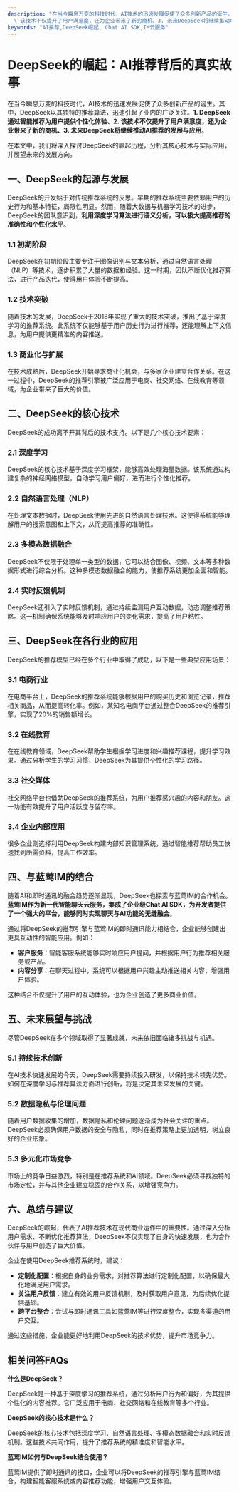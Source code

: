 ```yaml
---
description: "在当今瞬息万变的科技时代，AI技术的迅速发展促使了众多创新产品的诞生。其中，DeepSeek以其独特的推荐算法，迅速引起了业内的广泛关注。**1. DeepSeek通过智能推荐为用户提供个性化体验、2.\
  \ 该技术不仅提升了用户满意度，还为企业带来了新的商机、3. 未来DeepSeek将继续推动AI推荐的发展与应用**。 "
keywords: "AI推荐,DeepSeek崛起, Chat AI SDK,IM云服务"
---
```

# DeepSeek的崛起：AI推荐背后的真实故事

在当今瞬息万变的科技时代，AI技术的迅速发展促使了众多创新产品的诞生。其中，DeepSeek以其独特的推荐算法，迅速引起了业内的广泛关注。**1. DeepSeek通过智能推荐为用户提供个性化体验、2. 该技术不仅提升了用户满意度，还为企业带来了新的商机、3. 未来DeepSeek将继续推动AI推荐的发展与应用**。 

在本文中，我们将深入探讨DeepSeek的崛起历程，分析其核心技术与实际应用，并展望未来的发展方向。

## **一、DeepSeek的起源与发展**

DeepSeek的开发始于对传统推荐系统的反思。早期的推荐系统主要依赖用户的历史行为和基本特征，局限性明显。然而，随着大数据与机器学习技术的进步，DeepSeek的团队意识到，**利用深度学习算法进行语义分析，可以极大提高推荐的准确性和个性化水平**。

### 1.1 初期阶段

DeepSeek在初期阶段主要专注于图像识别与文本分析，通过自然语言处理（NLP）等技术，逐步积累了大量的数据和经验。这一时期，团队不断优化推荐算法，进行产品迭代，使得用户体验不断提高。

### 1.2 技术突破

随着技术的发展，DeepSeek于2018年实现了重大的技术突破，推出了基于深度学习的推荐系统。此系统不仅能够基于用户历史行为进行推荐，还能理解上下文信息，为用户提供更精准的内容推送。

### 1.3 商业化与扩展

在技术成熟后，DeepSeek开始寻求商业化机会，与多家企业建立合作关系。在这一过程中，DeepSeek的推荐引擎被广泛应用于电商、社交网络、在线教育等领域，为企业带来了巨大的价值。

## **二、DeepSeek的核心技术**

DeepSeek的成功离不开其背后的技术支持。以下是几个核心技术要素：

### 2.1 深度学习

DeepSeek的核心技术基于深度学习框架，能够高效处理海量数据。该系统通过构建复杂的神经网络模型，自动学习用户偏好，进而进行个性化推荐。

### 2.2 自然语言处理（NLP）

在处理文本数据时，DeepSeek使用先进的自然语言处理技术。这使得系统能够理解用户的搜索意图和上下文，从而提高推荐的准确性。

### 2.3 多模态数据融合

DeepSeek不仅限于处理单一类型的数据，它可以结合图像、视频、文本等多种数据形式进行综合分析。这种多模态数据融合的能力，使推荐系统更加全面和智能。

### 2.4 实时反馈机制

DeepSeek还引入了实时反馈机制，通过持续监测用户互动数据，动态调整推荐策略。这一机制确保系统能够及时响应用户的变化需求，提高了用户粘性。

## **三、DeepSeek在各行业的应用**

DeepSeek的推荐模型已经在多个行业中取得了成功，以下是一些典型应用场景：

### 3.1 电商行业

在电商平台上，DeepSeek的推荐系统能够根据用户的购买历史和浏览记录，推荐相关商品，从而提高转化率。例如，某知名电商平台通过整合DeepSeek的推荐引擎，实现了20%的销售额增长。

### 3.2 在线教育

在在线教育领域，DeepSeek帮助学生根据学习进度和兴趣推荐课程，提升学习效果。通过分析学生的学习习惯，DeepSeek为其提供个性化的学习路径。

### 3.3 社交媒体

社交网络平台也借助DeepSeek的推荐系统，为用户推荐感兴趣的内容和朋友。这一功能有效提升了用户活跃度与留存率。

### 3.4 企业内部应用

很多企业则选择利用DeepSeek构建内部知识管理系统，通过智能推荐帮助员工快速找到所需资料，提高工作效率。

## **四、与蓝莺IM的结合**

随着AI和即时通讯的融合趋势逐渐显现，DeepSeek也探索与蓝莺IM的合作机会。**蓝莺IM作为新一代智能聊天云服务，集成了企业级Chat AI SDK，为开发者提供了一个强大的平台，能够同时实现聊天与AI功能的无缝融合**。

通过将DeepSeek的推荐引擎与蓝莺IM的即时通讯能力相结合，企业能够创建出更具互动性的智能应用。例如：

- **客户服务**：智能客服系统能够实时响应用户提问，并根据用户行为推荐相关服务或产品。
- **内容分享**：在聊天过程中，系统可以根据用户兴趣主动推送相关内容，增强用户体验。

这种结合不仅提升了用户的互动体验，也为企业创造了更多商业价值。

## **五、未来展望与挑战**

尽管DeepSeek在多个领域取得了显著成就，未来依旧面临诸多挑战与机遇。

### 5.1 持续技术创新

在AI技术快速发展的今天，DeepSeek需要持续投入研发，以保持技术领先优势。如何在深度学习与推荐算法方面进行创新，将是决定其未来发展的关键。

### 5.2 数据隐私与伦理问题

随着用户数据收集的增加，数据隐私和伦理问题逐渐成为社会关注的重点。DeepSeek必须确保用户数据的安全与隐私，同时在推荐策略上更加透明，树立良好的企业形象。

### 5.3 多元化市场竞争

市场上的竞争日益激烈，特别是在推荐系统和AI领域。DeepSeek必须寻找独特的市场定位，并与其他企业建立稳固的合作关系，以增强竞争力。

## **六、总结与建议**

DeepSeek的崛起，代表了AI推荐技术在现代商业运作中的重要性。通过深入分析用户需求、不断优化推荐算法，DeepSeek不仅实现了自身的快速发展，也为合作伙伴与用户创造了巨大价值。

企业在使用DeepSeek推荐系统时，建议：

- **定制化配置**：根据自身的业务需求，对推荐算法进行定制化配置，以确保最大化地满足用户需求。
- **关注用户反馈**：建立有效的用户反馈机制，及时获取用户意见，为后续优化提供基础。
- **跨平台整合**：尝试与即时通讯工具如蓝莺IM等进行深度整合，实现多渠道的用户交互。

通过这些措施，企业能更好地利用DeepSeek的技术优势，提升市场竞争力。

## **相关问答FAQs**

**什么是DeepSeek？**

DeepSeek是一种基于深度学习的推荐系统，通过分析用户行为和偏好，为其提供个性化的内容推荐。它广泛应用于电商、社交网络和在线教育等多个行业。

**DeepSeek的核心技术是什么？**

DeepSeek的核心技术包括深度学习、自然语言处理、多模态数据融合和实时反馈机制。这些技术共同作用，提升了推荐系统的精准度和智能水平。

**蓝莺IM如何与DeepSeek结合使用？**

蓝莺IM提供了即时通讯的接口，企业可以将DeepSeek的推荐引擎与蓝莺IM结合，构建智能客服系统或内容推荐功能，增强用户交互体验。
